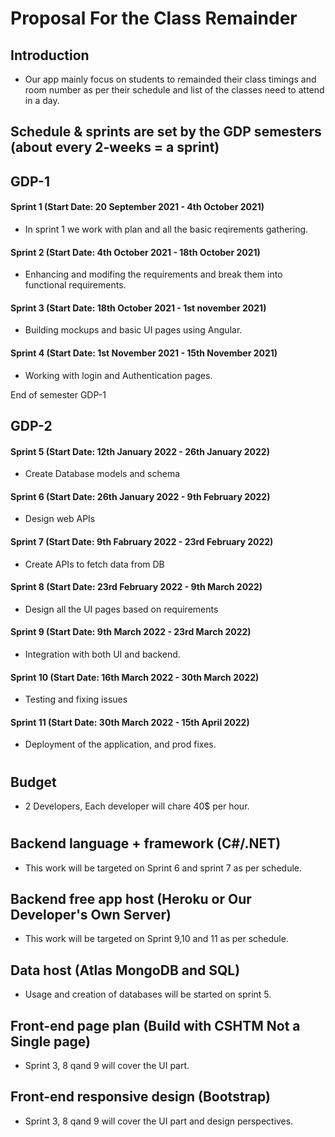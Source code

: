  # Proposal For the Class Remainder
 ## Introduction
 - Our app mainly focus on students to remainded their class timings and room number as per their schedule and list of the classes need to attend in a day.
 
 

## Schedule & sprints are set by the GDP semesters (about every 2-weeks = a sprint)

## GDP-1 

#### Sprint 1  (Start Date: 20 September 2021 - 4th October 2021)
- In sprint 1 we work with plan and all the basic reqirements gathering. 

#### Sprint 2  (Start Date: 4th October 2021 - 18th October 2021)
- Enhancing and modifing the requirements and break them into functional requirements.

#### Sprint 3  (Start Date: 18th October 2021 - 1st november 2021)
- Building mockups and basic UI pages using Angular.

#### Sprint 4  (Start Date: 1st November 2021 - 15th November 2021)
- Working with login and Authentication pages.

 End of semester GDP-1

## GDP-2 

 #### Sprint 5  (Start Date: 12th January 2022 - 26th January 2022)
 - Create Database models and schema

 #### Sprint 6  (Start Date: 26th January 2022 - 9th February 2022)
 - Design web APIs

 #### Sprint 7  (Start Date: 9th Fabruary 2022 - 23rd February 2022)
 - Create APIs to fetch data from DB

 #### Sprint 8  (Start Date: 23rd February 2022 - 9th March 2022)
 - Design all the UI pages based on requirements

 #### Sprint 9  (Start Date: 9th March 2022 - 23rd March 2022)
 - Integration with both UI and backend.

 #### Sprint 10  (Start Date: 16th March 2022 - 30th March 2022)
 - Testing and fixing issues

 #### Sprint 11  (Start Date: 30th March 2022 - 15th April 2022)
 - Deployment of the application, and prod fixes.
 
#

## Budget 
- 2 Developers, Each developer will chare 40$ per hour.

#

## Backend language + framework (C#/.NET)

- This work will be targeted on Sprint 6 and sprint 7 as per schedule.

## Backend free app host (Heroku or Our Developer's Own Server)

- This work will be targeted on Sprint 9,10 and 11 as per schedule.

## Data host (Atlas MongoDB and SQL)

- Usage and creation of databases will be started on sprint 5.

## Front-end page plan (Build with CSHTM Not a Single page)

- Sprint 3, 8 qand 9 will cover the UI part.

## Front-end responsive design (Bootstrap)

- Sprint 3, 8 qand 9 will cover the UI part and design perspectives.
